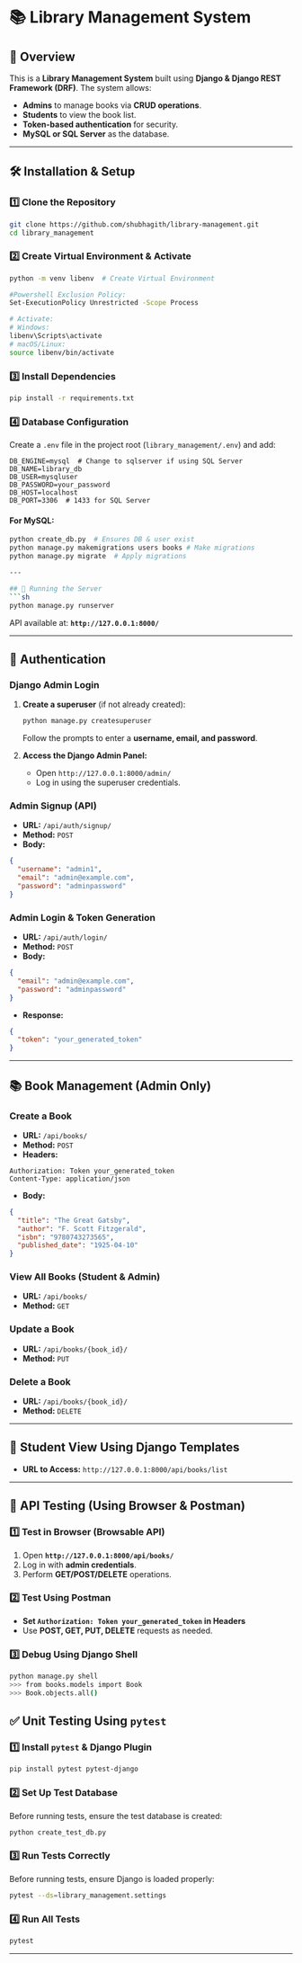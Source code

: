 # 📚 Library Management System

## 📖 Overview
This is a **Library Management System** built using **Django & Django REST Framework (DRF)**. The system allows:
- **Admins** to manage books via **CRUD operations**.
- **Students** to view the book list.
- **Token-based authentication** for security.
- **MySQL or SQL Server** as the database.

---

## 🛠 Installation & Setup
### 1️⃣ **Clone the Repository**
```sh
git clone https://github.com/shubhagith/library-management.git
cd library_management
```

### 2️⃣ **Create Virtual Environment & Activate**
```sh
python -m venv libenv  # Create Virtual Environment

#Powershell Exclusion Policy:
Set-ExecutionPolicy Unrestricted -Scope Process

# Activate:
# Windows:
libenv\Scripts\activate
# macOS/Linux:
source libenv/bin/activate
```

### 3️⃣ **Install Dependencies**
```sh
pip install -r requirements.txt
```

### 4️⃣ **Database Configuration**
Create a `.env` file in the project root (`library_management/.env`) and add:
```
DB_ENGINE=mysql  # Change to sqlserver if using SQL Server
DB_NAME=library_db
DB_USER=mysqluser
DB_PASSWORD=your_password
DB_HOST=localhost
DB_PORT=3306  # 1433 for SQL Server
```

#### **For MySQL:**
```sh
python create_db.py  # Ensures DB & user exist
python manage.py makemigrations users books # Make migrations
python manage.py migrate  # Apply migrations

---

## 🚀 Running the Server
```sh
python manage.py runserver
```
API available at: **`http://127.0.0.1:8000/`**

---

## 🔐 Authentication

### **Django Admin Login**

1. **Create a superuser** (if not already created):
   ```sh
   python manage.py createsuperuser
   ```
   Follow the prompts to enter a **username, email, and password**.

2. **Access the Django Admin Panel:**
   - Open `http://127.0.0.1:8000/admin/`
   - Log in using the superuser credentials.


### **Admin Signup (API)**
- **URL:** `/api/auth/signup/`
- **Method:** `POST`
- **Body:**
```json
{
  "username": "admin1",
  "email": "admin@example.com",
  "password": "adminpassword"
}
```

### **Admin Login & Token Generation**
- **URL:** `/api/auth/login/`
- **Method:** `POST`
- **Body:**
```json
{
  "email": "admin@example.com",
  "password": "adminpassword"
}
```
- **Response:**
```json
{
  "token": "your_generated_token"
}
```

---

## 📚 Book Management (Admin Only)

### **Create a Book**
- **URL:** `/api/books/`
- **Method:** `POST`
- **Headers:**
```
Authorization: Token your_generated_token
Content-Type: application/json
```
- **Body:**
```json
{
  "title": "The Great Gatsby",
  "author": "F. Scott Fitzgerald",
  "isbn": "9780743273565",
  "published_date": "1925-04-10"
}
```

### **View All Books (Student & Admin)**
- **URL:** `/api/books/`
- **Method:** `GET`

### **Update a Book**
- **URL:** `/api/books/{book_id}/`
- **Method:** `PUT`

### **Delete a Book**
- **URL:** `/api/books/{book_id}/`
- **Method:** `DELETE`

---

## 🎨 Student View Using Django Templates
- **URL to Access:** `http://127.0.0.1:8000/api/books/list`

---

## 🧪 API Testing (Using Browser & Postman)
### **1️⃣ Test in Browser (Browsable API)**
1. Open **`http://127.0.0.1:8000/api/books/`**
2. Log in with **admin credentials**.
3. Perform **GET/POST/DELETE** operations.

### **2️⃣ Test Using Postman**
- **Set `Authorization: Token your_generated_token` in Headers**
- Use **POST, GET, PUT, DELETE** requests as needed.

### **3️⃣ Debug Using Django Shell**
```sh
python manage.py shell
>>> from books.models import Book
>>> Book.objects.all()
```

## ✅ Unit Testing Using `pytest`

### **1️⃣ Install `pytest` & Django Plugin**

```sh
pip install pytest pytest-django
```

### **2️⃣ Set Up Test Database**

Before running tests, ensure the test database is created:
```sh
python create_test_db.py
```

### **3️⃣ Run Tests Correctly**
Before running tests, ensure Django is loaded properly:
```sh
pytest --ds=library_management.settings
```

### **4️⃣ Run All Tests**
```sh
pytest
```

---

